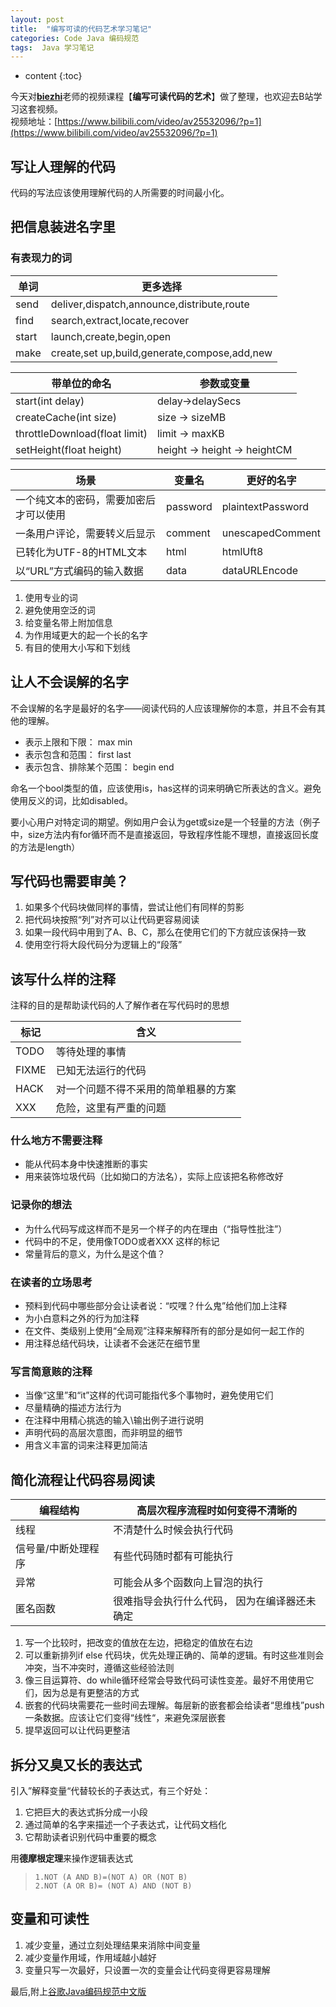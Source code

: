 ```yaml
---
layout: post
title:  "编写可读的代码艺术学习笔记"
categories: Code Java 编码规范
tags:  Java 学习笔记
---
```


* content
{:toc}

今天对[**biezhi**](https://github.com/biezhi)老师的视频课程【**编写可读代码的艺术**】做了整理，也欢迎去B站学习这套视频。  
视频地址：[https://www.bilibili.com/video/av25532096/?p=1](https://www.bilibili.com/video/av25532096/?p=1)



## 写让人理解的代码

代码的写法应该使用理解代码的人所需要的时间最小化。

## 把信息装进名字里

### 有表现力的词
| 单词 | 更多选择 |
|--|--|
| send | deliver,dispatch,announce,distribute,route |
| find | search,extract,locate,recover |
| start | launch,create,begin,open |
| make | create,set up,build,generate,compose,add,new |

| 带单位的命名 | 参数或变量 |
|--|--|
| start(int delay) | delay->delaySecs |
| createCache(int size) | size -> sizeMB |
| throttleDownload(float limit) | limit -> maxKB |
| setHeight(float height) | height -> height -> heightCM |

| 场景 | 变量名 | 更好的名字 |
|--|--|--|
| 一个纯文本的密码，需要加密后才可以使用 | password | plaintextPassword |
| 一条用户评论，需要转义后显示 | comment | unescapedComment |
| 已转化为UTF-8的HTML文本 | html | htmlUft8 |
| 以“URL”方式编码的输入数据 | data | dataURLEncode |

1. 使用专业的词
2. 避免使用空泛的词
3. 给变量名带上附加信息
4. 为作用域更大的起一个长的名字
5. 有目的使用大小写和下划线

## 让人不会误解的名字

不会误解的名字是最好的名字——阅读代码的人应该理解你的本意，并且不会有其他的理解。

- 表示上限和下限： max min
- 表示包含和范围： first last
- 表示包含、排除某个范围： begin end

命名一个bool类型的值，应该使用is，has这样的词来明确它所表达的含义。避免使用反义的词，比如disabled。

要小心用户对特定词的期望。例如用户会认为get或size是一个轻量的方法（例子中，size方法内有for循环而不是直接返回，导致程序性能不理想，直接返回长度的方法是length）

## 写代码也需要审美？

1. 如果多个代码块做同样的事情，尝试让他们有同样的剪影
2. 把代码块按照“列”对齐可以让代码更容易阅读
3. 如果一段代码中用到了A、B、C，那么在使用它们的下方就应该保持一致
4. 使用空行将大段代码分为逻辑上的“段落”

## 该写什么样的注释

注释的目的是帮助读代码的人了解作者在写代码时的思想

| 标记 | 含义 |
|----|------|
| TODO | 等待处理的事情 |
| FIXME | 已知无法运行的代码 |
| HACK | 对一个问题不得不采用的简单粗暴的方案 |
| XXX | 危险，这里有严重的问题 |

### 什么地方不需要注释

- 能从代码本身中快速推断的事实
- 用来装饰垃圾代码（比如拗口的方法名），实际上应该把名称修改好

### 记录你的想法

- 为什么代码写成这样而不是另一个样子的内在理由（“指导性批注”）
- 代码中的不足，使用像TODO或者XXX 这样的标记
- 常量背后的意义，为什么是这个值？

### 在读者的立场思考

- 预料到代码中哪些部分会让读者说：“哎嘿？什么鬼”给他们加上注释
- 为小白意料之外的行为加注释
- 在文件、类级别上使用“全局观”注释来解释所有的部分是如何一起工作的
- 用注释总结代码块，让读者不会迷茫在细节里

### 写言简意赅的注释

- 当像“这里”和“it”这样的代词可能指代多个事物时，避免使用它们
- 尽量精确的描述方法行为
- 在注释中用精心挑选的输入\输出例子进行说明
- 声明代码的高层次意图，而非明显的细节
- 用含义丰富的词来注释更加简洁

## 简化流程让代码容易阅读

| 编程结构 | 高层次程序流程时如何变得不清晰的 |
|--|--|
| 线程 | 不清楚什么时候会执行代码 |
| 信号量/中断处理程序 | 有些代码随时都有可能执行 |
| 异常 | 可能会从多个函数向上冒泡的执行 |
| 匿名函数 | 很难指导会执行什么代码， 因为在编译器还未确定

1. 写一个比较时，把改变的值放在左边，把稳定的值放在右边
2. 可以重新排列if else 代码块，优先处理正确的、简单的逻辑。有时这些准则会冲突，当不冲突时，遵循这些经验法则
3. 像三目运算符、do while循环经常会导致代码可读性变差。最好不用使用它们，因为总是有更整洁的方式
4. 嵌套的代码块需要花一些时间去理解。每层新的嵌套都会给读者“思维栈”push一条数据。应该让它们变得“线性“，来避免深层嵌套
5. 提早返回可以让代码更整洁

## 拆分又臭又长的表达式

引入”解释变量“代替较长的子表达式，有三个好处：

1. 它把巨大的表达式拆分成一小段
2. 通过简单的名字来描述一个子表达式，让代码文档化
3. 它帮助读者识别代码中重要的概念

用**德摩根定理**来操作逻辑表达式

> `1.NOT (A AND B)=(NOT A) OR (NOT B)`  
> `2.NOT (A OR B)= (NOT A) AND (NOT B)`

## 变量和可读性

1. 减少变量，通过立刻处理结果来消除中间变量
2. 减少变量作用域，作用域越小越好
3. 变量只写一次最好，只设置一次的变量会让代码变得更容易理解

最后,附上[谷歌Java编码规范中文版](https://jervyshi.gitbooks.io/google-java-styleguide-zh/content/index.html)
